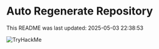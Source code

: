 # Auto Regenerate Repository

This README was last updated: 2025-05-03 22:38:53

 ![TryHackMe](https://tryhackme.com/badge/533634)